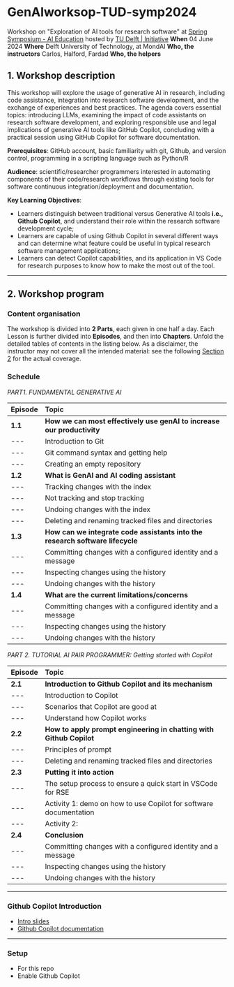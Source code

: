 # GenAIworksop-TUD-symp2024
 Workshop on "Exploration of AI tools for research software" at [Spring Symposium - AI Education](https://www.tudelft.nl/evenementen/2024/delft-ai/spring-symposium-ai-education) hosted by [TU Delft | Initiative](https://www.tudelft.nl/evenementen/2024/delft-ai/spring-symposium-ai-education)
**When** 04 June 2024
**Where** Delft University of Technology, at MondAI
**Who, the instructors** Carlos, Halford, Fardad
**Who, the helpers**


## 1. Workshop description

This workshop will explore the usage of generative AI in research, including code assistance, integration into research software development, and the exchange of experiences and best practices. The agenda covers essential topics: introducing LLMs, examining the impact of code assistants on research software development, and exploring responsible use and legal implications of generative AI tools like GitHub Copilot, concluding with a practical session using GitHub Copilot for software documentation.

**Prerequisites**: GitHub account, basic familiarity with git, Github, and version control, programming in a scripting language such as Python/R

**Audience**: scientific/researcher programmers interested in automating components of their code/research workflows through existing tools for software continuous integration/deployment and documentation.

**Key Learning Objectives**:
- Learners distinguish between traditional versus Generative AI tools **i.e., Github Copilot**, and understand their role within the research software development cycle;
- Learners are capable of using Github Copilot in several different ways and can determine what feature could be useful in typical research software management applications;
- Learners can detect Copilot capabilities, and its application in VS Code for research purposes to know how to make the most out of the tool.


---
## 2. Workshop program


### Content organisation

The workshop is divided into **2 Parts**, each given in one half a day. 
Each Lesson is further divided into **Episodes**, and then into **Chapters**. 
Unfold the detailed tables of contents in the listing below. 
As a disclaimer, the instructor may not cover all the intended material: 
see the following [Section 2](#2-lesson-notes) for the actual coverage.  

### Schedule

*PART1. FUNDAMENTAL GENERATIVE AI*
  
| Episode | Topic |
|:----|:----|
| **1.1** | **How we can most effectively use genAI to increase our productivity** | 
| --- | Introduction to Git | 
| --- | Git command syntax and getting help | 
| --- | Creating an empty repository | 
| **1.2** | **What is GenAI and AI coding assistant** | 
| --- | Tracking changes with the index | 
| --- | Not tracking and stop tracking | 
| --- | Undoing changes with the index | 
| --- | Deleting and renaming tracked files and directories  | 
| **1.3** | **How can we integrate code assistants into the research software lifecycle** | 
| --- | Committing changes with a configured identity and a message | 
| --- | Inspecting changes using the history | 
| --- | Undoing changes with the history | 
| **1.4** | **What are the current limitations/concerns** | 
| --- | Committing changes with a configured identity and a message | 
| --- | Inspecting changes using the history | 
| --- | Undoing changes with the history | 


*PART 2. TUTORIAL AI PAIR PROGRAMMER: Getting started with Copilot*

| Episode | Topic |
|:----|:----|
| **2.1** | **Introduction to Github Copilot and its mechanism** | 
| --- | Introduction to Copilot | 
| --- | Scenarios that Copilot are good at | 
| --- | Understand how Copilot works | 
| **2.2** | **How to apply prompt engineering in chatting with Github Copilot** | 
| --- | Principles of prompt |
| --- | Deleting and renaming tracked files and directories  | 
| **2.3** | **Putting it into action** | 
| --- | The setup process to ensure a quick start in VSCode for RSE | 
| --- | Activity 1: demo on how to use Copilot for software documentation | 
| --- | Activity 2: | 
| **2.4** | **Conclusion** | 
| --- | Committing changes with a configured identity and a message | 
| --- | Inspecting changes using the history | 
| --- | Undoing changes with the history | 


---
### Github Copilot Introduction
* [Intro slides]()
* [Github Copilot documentation]()




---
### Setup
* For this repo
* Enable Github Copilot
